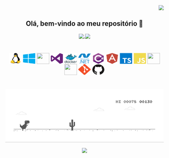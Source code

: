 <img align="right" src="https://visitor-badge.laobi.icu/badge?page_id=anderson-guimaraes">
<br>

<h2 align="center">
  Olá, bem-vindo ao meu repositório 👋
</h2>

<p align=center>
  <a href="https://github.com/anuraghazra/github-readme-stats" title="Go to Source">
    <img height=175 align="center" src="https://github-readme-stats.vercel.app/api?username=anderson-guimaraes&show_icons=true&theme=default">
  </a>
  <a href="https://github.com/anuraghazra/github-readme-stats">
  <img height=175 align="center" src="https://github-readme-stats.vercel.app/api/top-langs/?username=anderson-guimaraes&layout=compact&langs_count=8" />
  </a>
</p>

<br>

<p style="display: inline_block" align="center">

<img align="center"  height="35" width="40" src="https://raw.githubusercontent.com/devicons/devicon/master/icons/linux/linux-original.svg">

<img align="center"  height="35" width="40"  src="https://raw.githubusercontent.com/devicons/devicon/master/icons/windows8/windows8-original.svg">

<img align="center"  height="35" width="40"  src="https://upload.wikimedia.org/wikipedia/commons/thumb/9/9a/Visual_Studio_Code_1.35_icon.svg/512px-Visual_Studio_Code_1.35_icon.svg.png">

<img align="center"  height="35" width="40"  src="https://raw.githubusercontent.com/devicons/devicon/master/icons/visualstudio/visualstudio-plain.svg">

<img align="center"  height="35" width="40"  src="https://raw.githubusercontent.com/devicons/devicon/master/icons/docker/docker-original-wordmark.svg">

<img align="center"  height="35" width="40"  src="https://raw.githubusercontent.com/devicons/devicon/master/icons/dot-net/dot-net-plain-wordmark.svg">

<img align="center"  height="35" width="40"  src="https://raw.githubusercontent.com/devicons/devicon/master/icons/csharp/csharp-original.svg">

<img align="center"  height="35" width="40"  src="https://raw.githubusercontent.com/devicons/devicon/master/icons/angularjs/angularjs-plain.svg">

<img align="center"  height="35" width="40"  src="https://raw.githubusercontent.com/devicons/devicon/master/icons/typescript/typescript-original.svg">

<img align="center" height="35" width="40"  src="https://raw.githubusercontent.com/devicons/devicon/master/icons/javascript/javascript-plain.svg">

<img align="center"  height="35" width="40"  src="https://cdn.worldvectorlogo.com/logos/rabbitmq.svg">

<img align="center"  height="35" width="40"  src="https://www.svgrepo.com/show/303229/microsoft-sql-server-logo.svg">
<img align="center"  height="35" width="40"  src="https://raw.githubusercontent.com/devicons/devicon/master/icons/git/git-original.svg">
<img align="center"  height="35" width="40"  src="https://raw.githubusercontent.com/devicons/devicon/master/icons/github/github-original.svg">
</p>

<br>

![image](./imgs/dino.gif)

<div align="center">
  <a href="https://www.linkedin.com/in/guimaraes-anderson" target="_blank"><img src="https://img.shields.io/badge/-LinkedIn-%230077B5?style=for-the-badge&logo=linkedin&logoColor=white" target="_blank"></a>
</div>




<!-- ![Anurag's github stats](https://github-readme-stats.vercel.app/api?username=anderson-guimaraes&show_icons=true&theme=default&count_private=true&hide=issues)

[![Top Langs](https://github-readme-stats.vercel.app/api/top-langs/?username=anderson-guimaraes&layout=compact)](https://github.com/anderson-guimaraes/github-readme-stats) -->

<!-- ![image](https://github.com/anderson-guimaraes/anderson-guimaraes/blob/master/dino.gif) -->

<!-- <p align='center'>
  <a target="_blank"><img height="28" src="https://visitor-badge.laobi.icu/badge?page_id=anderson-guimaraes.anderson-guimaraes"></i></a>
  <a href="https://www.linkedin.com/in/andersonguimaraess/" target="_blank" title="LinkedIn"><img height="28" src="https://raw.githubusercontent.com/feathericons/feather/master/icons/linkedin.svg"></a>
  <a href="https://www.instagram.com/andersonguimaraess_/" target="_blank" title="Instagram"><img height="28" src="https://raw.githubusercontent.com/feathericons/feather/master/icons/instagram.svg"></i></a>
</p> -->
